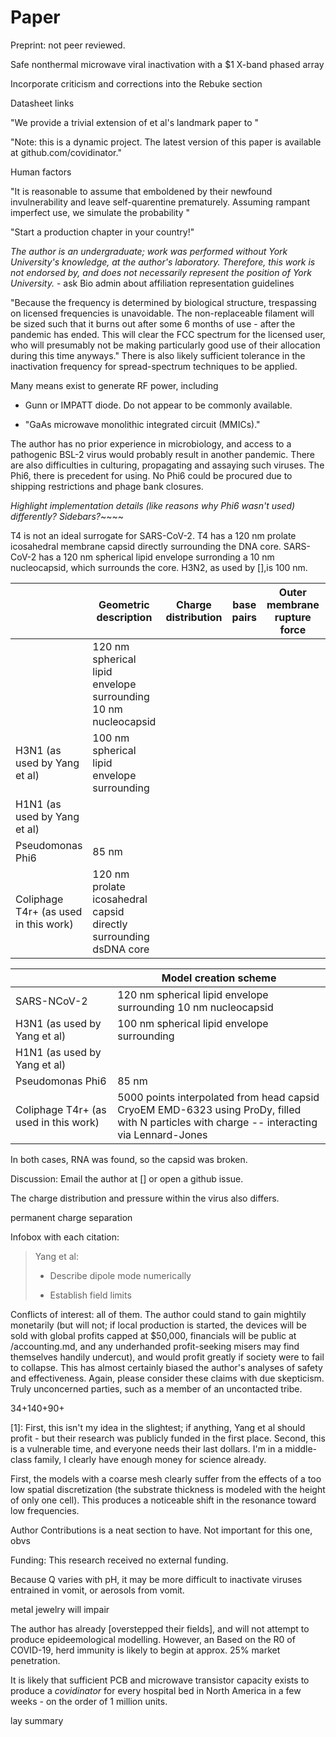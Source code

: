 # Paper

Preprint: not peer reviewed.

Safe nonthermal microwave viral inactivation with a $1 X-band phased array

Incorporate criticism and corrections into the Rebuke section

Datasheet links

"We provide a trivial extension of et al's landmark paper to "

"Note: this is a dynamic project. The latest version of this paper is available at github.com/covidinator."

Human factors

"It is reasonable to assume that emboldened by their newfound invulnerability and leave self-quarentine prematurely. Assuming rampant imperfect use, we simulate the probability "

"Start a production chapter in your country!"

*The author is an undergraduate; work was performed without York University's knowledge, at the author's laboratory. Therefore, this work is not endorsed by, and does not necessarily represent the position of York University.* - ask Bio admin about affiliation representation guidelines

"Because the frequency is determined by biological structure, trespassing on licensed frequencies is unavoidable. The non-replaceable filament will be sized such that it burns out after some 6 months of use - after the pandemic has ended. This will clear the FCC spectrum for the licensed user, who will presumably not be making particularly good use of their allocation during this time anyways." There is also likely sufficient tolerance in the inactivation frequency for spread-spectrum techniques to be applied.

Many means exist to generate RF power, including

- Gunn or IMPATT diode. Do not appear to be commonly available.

- "GaAs microwave monolithic integrated circuit (MMICs)."

The author has no prior experience in microbiology, and access to a pathogenic BSL-2 virus would probably result in another pandemic. There are also difficulties in culturing, propagating and assaying such viruses. The Phi6, there is precedent for using. No Phi6 could be procured due to shipping restrictions and phage bank closures.

*Highlight implementation details (like reasons why Phi6 wasn't used) differently? Sidebars?*~~~~

T4 is not an ideal surrogate for SARS-CoV-2. T4 has a 120 nm prolate icosahedral membrane capsid directly surrounding the DNA core. SARS-CoV-2 has a 120 nm spherical lipid envelope surronding a 10 nm nucleocapsid, which surrounds the core. H3N2, as used by [],is 100 nm.

|                                       | Geometric description                                             | Charge distribution | base pairs | Outer membrane rupture force | Outer membrane Young's Modulus | Force curve | SARS-NCoV-2 |
| ------------------------------------- | ----------------------------------------------------------------- | ------------------- | ---------- | ---------------------------- | ------------------------------ | ----------- | ----------- |
|                                       | 120 nm spherical lipid envelope surrounding 10 nm nucleocapsid    |                     |            |                              |                                | Fig []      |             |
| H3N1 (as used by Yang et al)          | 100 nm spherical lipid envelope surrounding                       |                     |            |                              |                                |             |             |
| H1N1 (as used by Yang et al)          |                                                                   |                     |            |                              |                                |             |             |
| Pseudomonas Phi6                      | 85 nm                                                             |                     |            |                              |                                |             |             |
| Coliphage T4r+ (as used in this work) | 120 nm prolate icosahedral capsid directly surrounding dsDNA core |                     |            |                              |                                |             |             |

|                                       | Model creation scheme                                                                                                                       |
| ------------------------------------- | ------------------------------------------------------------------------------------------------------------------------------------------- |
| SARS-NCoV-2                           | 120 nm spherical lipid envelope surrounding 10 nm nucleocapsid                                                                              |
| H3N1 (as used by Yang et al)          | 100 nm spherical lipid envelope surrounding                                                                                                 |
| H1N1 (as used by Yang et al)          |                                                                                                                                             |
| Pseudomonas Phi6                      | 85 nm                                                                                                                                       |
| Coliphage T4r+ (as used in this work) | 5000 points interpolated from head capsid CryoEM EMD-6323 using ProDy, filled with N particles with charge -- interacting via Lennard-Jones |

In both cases, RNA was found, so the capsid was broken.

Discussion: Email the author at [] or open a github issue.

The charge distribution and pressure within the virus also differs.

permanent charge separation

Infobox with each citation:

> Yang et al:
> 
> - Describe dipole mode numerically
> 
> - Establish field limits

Conflicts of interest: all of them. The author could stand to gain mightily monetarily (but will not; if local production is started, the devices will be sold with global profits capped at $50,000, financials will be public at /accounting.md, and any underhanded profit-seeking misers may find themselves handily undercut), and would profit greatly if society were to fail to collapse. This has almost certainly biased the author's analyses of safety and effectiveness. Again, please consider these claims with due skepticism. Truly unconcerned parties, such as a member of an uncontacted tribe. 

34+140+90+

[1]:  First, this isn't my idea in the slightest; if anything, Yang et al should profit - but their research was publicly funded in the first place. Second, this is a vulnerable time, and everyone needs their last dollars. I'm in a middle-class family, I clearly have enough money for science already.

First, the models with a coarse mesh clearly suffer from the effects of a
too low spatial discretization (the substrate thickness is modeled with the height of only one cell).
This produces a noticeable shift in the resonance toward low frequencies.

Author Contributions is a neat section to have. Not important for this one, obvs

Funding: This research received no external funding.

Because Q varies with pH, it may be more difficult to inactivate viruses entrained in vomit, or aerosols from vomit. 

metal jewelry will impair

The author has already [overstepped their fields], and will not attempt to produce epideemological modelling. However, an  Based on the R0 of COVID-19, herd immunity is likely to begin at approx. 25% market penetration. 

It is likely that sufficient PCB and microwave transistor capacity exists to produce a *covidinator* for every hospital bed in North America in a few weeks - on the order of 1 million units.

lay summary
